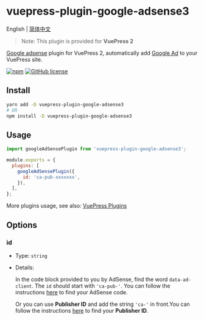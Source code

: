 # vuepress-plugin-google-adsense3

English | [简体中文](README-zh_CN.md)

> Note: This plugin is provided for **VuePress 2**

[Google adsense](https://www.google.com/adsense) plugin for VuePress 2, automatically add [Google Ad](<(https://support.google.com/adsense/answer/9261306)>) to your VuePress site.

[![npm](https://img.shields.io/npm/v/vuepress-plugin-google-adsense3.svg)](https://www.npmjs.com/package/vuepress-plugin-google-adsense3) [![GitHub license](https://img.shields.io/github/license/John60676/vuepress-plugin-google-adsense3.svg)](https://github.com/John60676/vuepress-plugin-google-adsense3/blob/master/LICENSE)

## Install

```sh
yarn add -D vuepress-plugin-google-adsense3
# OR
npm install -D vuepress-plugin-google-adsense3
```

## Usage

```js
import googleAdSensePlugin from 'vuepress-plugin-google-adsense3';

module.exports = {
  plugins: [
    googleAdSensePlugin({
      id: 'ca-pub-xxxxxxx',
    }),
  ],
};
```

More plugins usage, see also: [VuePress Plugins](https://vuepress2.netlify.app/reference/plugin-api.html#plugins)

## Options

### id

- Type: `string`

- Details:

  In the code block provided to you by AdSense, find the word `data-ad-client`. The `id` should start with `'ca-pub-'`. You can follow the instructions [here](https://support.google.com/adsense/answer/7584263?hl=en) to find your AdSense code.

  Or you can use **Publisher ID** and add the string `'ca-'` in front.You can follow the instructions [here](https://support.google.com/adsense/answer/105516?hl=en) to find your **Publisher ID**.
